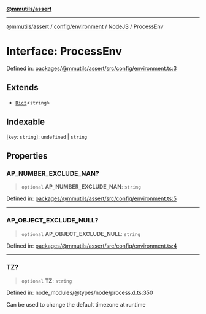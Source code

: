 [**@mmutils/assert**](../../../../../README.md)

***

[@mmutils/assert](../../../../../modules.md) / [config/environment](../../../README.md) / [NodeJS](../README.md) / ProcessEnv

# Interface: ProcessEnv

Defined in: [packages/@mmutils/assert/src/config/environment.ts:3](https://github.com/mastermind-0xff/-mm-monorepo/blob/ca3710bd8bb8c2ee105ac4cbba3822a7d96ba98d/packages/@mmutils/assert/src/config/environment.ts#L3)

## Extends

- [`Dict`](Dict.md)\<`string`\>

## Indexable

\[`key`: `string`\]: `undefined` \| `string`

## Properties

### AP\_NUMBER\_EXCLUDE\_NAN?

> `optional` **AP\_NUMBER\_EXCLUDE\_NAN**: `string`

Defined in: [packages/@mmutils/assert/src/config/environment.ts:5](https://github.com/mastermind-0xff/-mm-monorepo/blob/ca3710bd8bb8c2ee105ac4cbba3822a7d96ba98d/packages/@mmutils/assert/src/config/environment.ts#L5)

***

### AP\_OBJECT\_EXCLUDE\_NULL?

> `optional` **AP\_OBJECT\_EXCLUDE\_NULL**: `string`

Defined in: [packages/@mmutils/assert/src/config/environment.ts:4](https://github.com/mastermind-0xff/-mm-monorepo/blob/ca3710bd8bb8c2ee105ac4cbba3822a7d96ba98d/packages/@mmutils/assert/src/config/environment.ts#L4)

***

### TZ?

> `optional` **TZ**: `string`

Defined in: node\_modules/@types/node/process.d.ts:350

Can be used to change the default timezone at runtime
